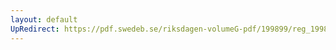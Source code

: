 ```yaml
---
layout: default
UpRedirect: https://pdf.swedeb.se/riksdagen-volumeG-pdf/199899/reg_199899/reg_199899_0297.pdf
---
```

